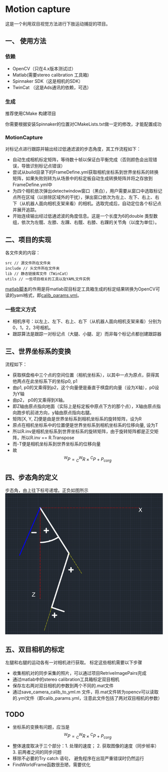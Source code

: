# Motion capture

这是一个利用双目视觉方法进行下肢运动捕捉的项目。

## 一、 使用方法

### 依赖

  - OpenCV（只在4.x版本测试过）
  - Matlab(需要stereo calibration 工具箱)
  - Spinnaker SDK（这是相机的SDK）
  - TwinCat （这是Ads通讯的依赖，可选）

### 生成

推荐使用CMake 构建项目

你需要根据安装Spinnaker的位置对CMakeLists.txt做一定的修改，才能配置成功


###   MotionCapture

对标记点进行跟踪并输出经过低通滤波的步态角度，其工作流程如下：

  - 自动生成相机标定矩阵，等待数十帧以保证白平衡完成（否则颜色会出现错误，导致识别标记点错误）
  - 尝试从build目录下的FrameDefine.yml获取相机坐标系到世界坐标系的转换矩阵，如果失败则转为从场景中的标定板自动生成转换矩阵并将之存放到FrameDefine.yml中
  - 为四个相机依次弹出detectwindow窗口（黑白），用户需要从窗口中选取标记点所在区域（以排除区域外的干扰），弹出窗口依次为左上、左下、右上、右下（从机器人面向相机支架来看）的相机。选取完成后，自动定位各个标记点并展开追踪。
  - 开始连续输出经过低通滤波的角度信息。这是一个长度为6的double 类型数组，依次为左髋、左膝、左踝、右髋、右膝、右踝的关节角（以度为单位）。

## 二、项目的实现

各文件夹的内容：

    src // 源文件所在文件夹
    include // 头文件所在文件夹
    lib // 静态链接库文件（TWinCat）
    utils // 一些项目相关的工具以及YAML文件实例

[matlab脚本](utils/save_camera_calib_to_yml.m)的作用是将matlab双目标定工具箱生成的标定结果转换为OpenCV可读的yaml格式，即[calib_params.yml](utils/calib_params.yml)。

### 一些定义方式

  - 相机序号：以左上、左下、右上、右下（从机器人面向相机支架来看）分别为0，1，2，3号相机。
  - 跟踪算法是跟踪一对标记点（大腿、小腿、足）而非每个标记点都创建跟踪器

## 三、世界坐标系的变换
流程如下：

  - 获取棋盘格中三个点的空间位置（相机坐标系），以其中一点为原点，获得其他两点在此坐标系下的坐标p0, p1
  - 由p1, p0的叉乘得到p2，这个向量便是垂直于棋盘的向量（设为X轴），p0设为Y轴
  - 由p2， p0的叉乘得到X轴。
  - 即Z轴由原点指向地面（实际上是标定板中原点下方的那个点），X轴由原点指向跑步机前进方向，y轴由原点指向右腿。
  - 矩阵[X, Y, Z]便是由是世界坐标系到相机坐标系的旋转矩阵，设为R
  - 原点在相机坐标系中的位置便是世界坐标系到相机坐标系的位移向量, 设为T
  - 所以R.inv是相机坐标系到世界坐标系的旋转矩阵，由于旋转矩阵都是正交矩阵，所以R.inv == R.Transpose
  - 而-T便是相机坐标系到世界坐标系的位移向量
  - 故 
$$
  {}^{W}P={}^{W}_{C}R\times{}^CP+ P_{corg}
$$ 

## 四、步态角的定义

步态角，由上往下标号递增。正负如图所示
![角度](images/angle.png)

## 五、双目相机的标定
左腿和右腿的运动各有一对相机进行获取。
标定这些相机需要以下步骤

  - 收集相机对的同步采集的照片，可以通过项目RetriveImagePairs完成
  - 通过matlab中的stereo calibration工具箱标定双目相机
  - 保存左右两对双目相机的参数到两个不同的.mat文件
  - 通过save_camera_calib_to_yml.m 文件，将.mat文件转为opencv可以读取的.yml文件（即calib_params.yml，注意此文件包括了两对双目相机的参数）

## TODO

  - 坐标系的变换有问题，应当是 
$$
{}^{W}P={}^{W}_{C}R\times{}^CP+ P_{corg}
$$
  - 整体速度取决于三个部分：1. 处理的速度； 2. 获取图像的速度（同步帧率）3. 前两者之间的同步问题
  - 移除不必要的Try catch 语句， 避免程序在出现严重错误时仍然运行 
  - FindWorldFrame函数很丑陋，需要优化
